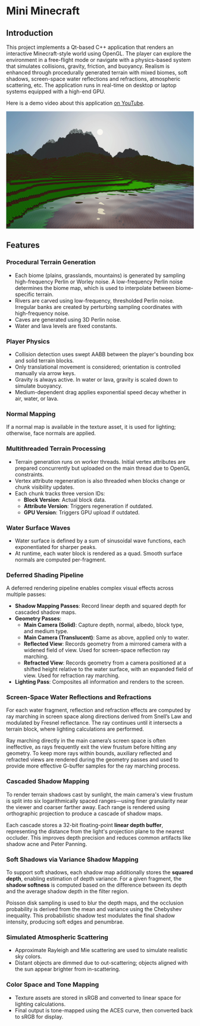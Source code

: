 # Mini Minecraft

## Introduction

This project implements a Qt-based C++ application that renders an interactive Minecraft-style world using OpenGL. The player can explore the environment in a free-flight mode or navigate with a physics-based system that simulates collisions, gravity, friction, and buoyancy. Realism is enhanced through procedurally generated terrain with mixed biomes, soft shadows, screen-space water reflections and refractions, atmospheric scattering, etc. The application runs in real-time on desktop or laptop systems equipped with a high-end GPU.

Here is a demo video about this application [on YouTube](https://www.youtube.com/watch?v=PiAYUEdfHoc).

[![Video cover](./images/video_cover.jpg)](https://www.youtube.com/watch?v=PiAYUEdfHoc)

## Features

### Procedural Terrain Generation

- Each biome (plains, grasslands, mountains) is generated by sampling high-frequency Perlin or Worley noise. A low-frequency Perlin noise determines the biome map, which is used to interpolate between biome-specific terrain.
- Rivers are carved using low-frequency, thresholded Perlin noise. Irregular banks are created by perturbing sampling coordinates with high-frequency noise.
- Caves are generated using 3D Perlin noise.
- Water and lava levels are fixed constants.

### Player Physics

- Collision detection uses swept AABB between the player's bounding box and solid terrain blocks.
- Only translational movement is considered; orientation is controlled manually via arrow keys.
- Gravity is always active. In water or lava, gravity is scaled down to simulate buoyancy.
- Medium-dependent drag applies exponential speed decay whether in air, water, or lava.

### Normal Mapping

If a normal map is available in the texture asset, it is used for lighting; otherwise, face normals are applied.

### Multithreaded Terrain Processing

- Terrain generation runs on worker threads. Initial vertex attributes are prepared concurrently but uploaded on the main thread due to OpenGL constraints.
- Vertex attribute regeneration is also threaded when blocks change or chunk visibility updates.
- Each chunk tracks three version IDs:
  - **Block Version**: Actual block data.
  - **Attribute Version**: Triggers regeneration if outdated.
  - **GPU Version**: Triggers GPU upload if outdated.

### Water Surface Waves

- Water surface is defined by a sum of sinusoidal wave functions, each exponentiated for sharper peaks.
- At runtime, each water block is rendered as a quad. Smooth surface normals are computed per-fragment.

### Deferred Shading Pipeline

A deferred rendering pipeline enables complex visual effects across multiple passes:

- **Shadow Mapping Passes**: Record linear depth and squared depth for cascaded shadow maps.
- **Geometry Passes**:
  - **Main Camera (Solid)**: Capture depth, normal, albedo, block type, and medium type.
  - **Main Camera (Translucent)**: Same as above, applied only to water.
  - **Reflected View**: Records geometry from a mirrored camera with a widened field of view. Used for screen-space reflection ray marching.
  - **Refracted View**: Records geometry from a camera positioned at a shifted height relative to the water surface, with an expanded field of view. Used for refraction ray marching.
- **Lighting Pass**: Composites all information and renders to the screen.

### Screen-Space Water Reflections and Refractions

For each water fragment, reflection and refraction effects are computed by ray marching in screen space along directions derived from Snell’s Law and modulated by Fresnel reflectance. The ray continues until it intersects a terrain block, where lighting calculations are performed.

Ray marching directly in the main camera’s screen space is often ineffective, as rays frequently exit the view frustum before hitting any geometry. To keep more rays within bounds, auxiliary reflected and refracted views are rendered during the geometry passes and used to provide more effective G-buffer samples for the ray marching process.

### Cascaded Shadow Mapping

To render terrain shadows cast by sunlight, the main camera's view frustum is split into six logarithmically spaced ranges—using finer granularity near the viewer and coarser farther away. Each range is rendered using orthographic projection to produce a cascade of shadow maps.

Each cascade stores a 32-bit floating-point **linear depth buffer**, representing the distance from the light's projection plane to the nearest occluder. This improves depth precision and reduces common artifacts like shadow acne and Peter Panning.

### Soft Shadows via Variance Shadow Mapping

To support soft shadows, each shadow map additionally stores the **squared depth**, enabling estimation of depth variance. For a given fragment, the **shadow softness** is computed based on the difference between its depth and the average shadow depth in the filter region.

Poisson disk sampling is used to blur the depth maps, and the occlusion probability is derived from the mean and variance using the Chebyshev inequality. This probabilistic shadow test modulates the final shadow intensity, producing soft edges and penumbrae.

### Simulated Atmospheric Scattering

- Approximate Rayleigh and Mie scattering are used to simulate realistic sky colors.
- Distant objects are dimmed due to out-scattering; objects aligned with the sun appear brighter from in-scattering.

### Color Space and Tone Mapping

- Texture assets are stored in sRGB and converted to linear space for lighting calculations.
- Final output is tone-mapped using the ACES curve, then converted back to sRGB for display.
